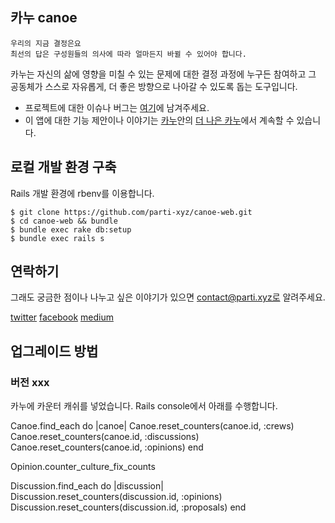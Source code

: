 ## 카누 canoe

```
우리의 지금 결정은요
최선의 답은 구성원들의 의사에 따라 얼마든지 바뀔 수 있어야 합니다.
```

카누는 자신의 삶에 영향을 미칠 수 있는 문제에 대한 결정 과정에
누구든 참여하고 그 공동체가 스스로 자유롭게,
더 좋은 방향으로 나아갈 수 있도록 돕는 도구입니다.

* 프로젝트에 대한 이슈나 버그는 [여기](https://github.com/parti-xyz/canoe-web/issues)에 남겨주세요.
* 이 앱에 대한 기능 제안이나 이야기는 [카누](http://canoe.parti.xyz)안의 [더 나은 카누](http://canoe.parti.xyz/better-canoe)에서 계속할 수 있습니다.

## 로컬 개발 환경 구축

Rails 개발 환경에 rbenv를 이용합니다.

```
$ git clone https://github.com/parti-xyz/canoe-web.git
$ cd canoe-web && bundle
$ bundle exec rake db:setup
$ bundle exec rails s
```

## 연락하기

그래도 궁금한 점이나 나누고 싶은 이야기가 있으면 contact@parti.xyz로 알려주세요.

[twitter](https://twitter.com/parti_xyz) [facebook](https://www.facebook.com/parti.xyz) [medium](https://medium.com/parti-xyz-developers)

## 업그레이드 방법

### 버전 xxx

카누에 카운터 캐쉬를 넣었습니다. Rails console에서 아래를 수행합니다.

Canoe.find_each do |canoe|
    Canoe.reset_counters(canoe.id, :crews)
    Canoe.reset_counters(canoe.id, :discussions)
    Canoe.reset_counters(canoe.id, :opinions)
end

Opinion.counter_culture_fix_counts

Discussion.find_each do |discussion|
    Discussion.reset_counters(discussion.id, :opinions)
    Discussion.reset_counters(discussion.id, :proposals)
end
